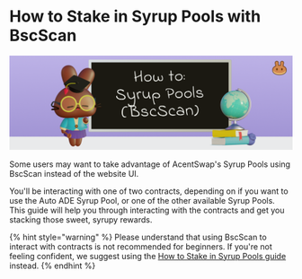 # How to Stake in Syrup Pools with BscScan

![](../../.gitbook/assets/docs-masthead-2-%20%282%29.png)

Some users may want to take advantage of AcentSwap's Syrup Pools using BscScan instead of the website UI.

You'll be interacting with one of two contracts, depending on if you want to use the Auto ADE Syrup Pool, or one of the other available Syrup Pools. This guide will help you through interacting with the contracts and get you stacking those sweet, syrupy rewards.

{% hint style="warning" %}
Please understand that using BscScan to interact with contracts is not recommended for beginners. If you're not feeling confident, we suggest using the [How to Stake in Syrup Pools guide](https://docs.pancakeswap.finance/products/syrup-pool/syrup-pool-guide) instead.
{% endhint %}



